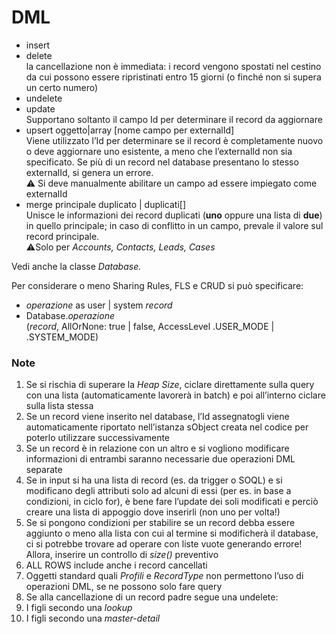# DML <a href="#toc162445404" id="toc162445404"></a>

* insert
* delete\
  la cancellazione non è immediata: i record vengono spostati nel cestino da cui possono essere ripristinati entro 15 giorni (o finché non si supera un certo numero)
* undelete
* update\
  Supportano soltanto il campo Id per determinare il record da aggiornare
* upsert oggetto|array \[nome campo per externalId]\
  Viene utilizzato l’Id per determinare se il record è completamente nuovo o deve aggiornare uno esistente, a meno che l’externalId non sia specificato. Se più di un record nel database presentano lo stesso externalId, si genera un errore.\
  ⚠️ Si deve manualmente abilitare un campo ad essere impiegato come externalId
* merge principale duplicato | duplicati\[]\
  Unisce le informazioni dei record duplicati (**uno** oppure una lista di **due**) in quello principale; in caso di conflitto in un campo, prevale il valore sul record principale.\
  ⚠️Solo per _Accounts, Contacts, Leads, Cases_

Vedi anche la classe _Database._

Per considerare o meno Sharing Rules, FLS e CRUD si può specificare:

* _operazione_ as user | system _record_
* Database._operazione_\
  (_record_, AllOrNone: true | false, AccessLevel .USER\_MODE | .SYSTEM\_MODE)

### Note <a href="#toc162445405" id="toc162445405"></a>

1. Se si rischia di superare la _Heap Size_, ciclare direttamente sulla query con una lista (automaticamente lavorerà in batch) e poi all’interno ciclare sulla lista stessa
2. Se un record viene inserito nel database, l’Id assegnatogli viene automaticamente riportato nell’istanza sObject creata nel codice per poterlo utilizzare successivamente
3. Se un record è in relazione con un altro e si vogliono modificare informazioni di entrambi saranno necessarie due operazioni DML separate
4. Se in input si ha una lista di record (es. da trigger o SOQL) e si modificano degli attributi solo ad alcuni di essi (per es. in base a condizioni, in ciclo for), è bene fare l’update dei soli modificati e perciò creare una lista di appoggio dove inserirli (non uno per volta!)
5. Se si pongono condizioni per stabilire se un record debba essere aggiunto o meno alla lista con cui al termine si modificherà il database, ci si potrebbe trovare ad operare con liste vuote generando errore! Allora, inserire un controllo di _size()_ preventivo
6. ALL ROWS include anche i record cancellati
7. Oggetti standard quali _Profili_ e _RecordType_ non permettono l’uso di operazioni DML, se ne possono solo fare query
8. Se alla cancellazione di un record padre segue una undelete:
9. I figli secondo una _lookup_
10. I figli secondo una _master-detail_